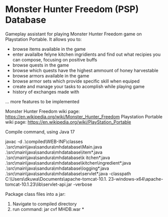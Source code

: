 # Monster Hunter Freedom (PSP) Database 
Gameplay assistant for playing Monster Hunter Freedom game on Playstation Portable.
It allows you to:
 - browse items available in the game
 - enter availalbe felyne kitchen ingridients and find out what recipies you can compose, focusing on positive buffs
 - browse quests in the game
 - browse which quests have the highest ammount of honey harvestable
 - browse armors available in the game
 - browse armor sets which provide specific skill when equiped
 - create and manage your tasks to acomplish while playing game
 - history of exchanges made with 
 
 ... more features to be implemented

Monster Hunter Freedom wiki page: https://en.wikipedia.org/wiki/Monster_Hunter_Freedom
Playstation Portable wiki page: https://en.wikipedia.org/wiki/PlayStation_Portable


Compile command, using Java 17

javac  -d .\compiled\WEB-INF\classes .\src\main\java\sandura\mhdatabase\Main.java .\src\main\java\sandura\mhdatabase\item\*.java  .\src\main\java\sandura\mhdatabase\k
itchen\*.java .\src\main\java\sandura\mhdatabase\kitchen\ingredient\*.java  .\src\main\java\sandura\mhdatabase\logging\*.java  .\src\main\java\sandura\mhdatabase\servlet\*.java -classpath C:\Users\dkuwa\Documents\apache-tomcat-10.1.
23-windows-x64\apache-tomcat-10.1.23\lib\servlet-api.jar  -verbose


Package class files into a jar:

1. Navigate to compiled directory
2. run command:
jar cvf MHDB.war *